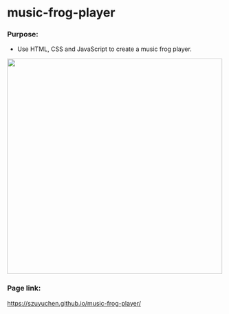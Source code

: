 # music-frog-player

### Purpose: 

- Use HTML, CSS and JavaScript to create a music frog player.

<img src="https://github.com/szuyuchen/music-frog-player/blob/main/sample-img.png?raw=true" width=500>

### Page link:

https://szuyuchen.github.io/music-frog-player/

